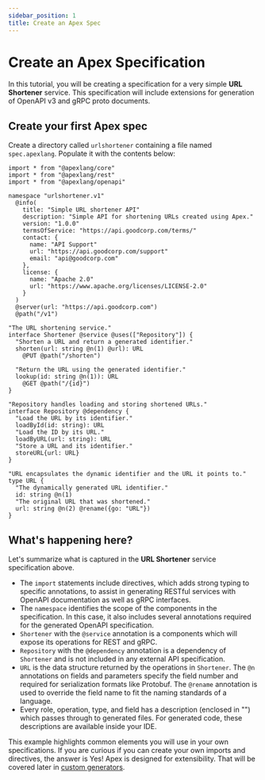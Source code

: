 ```yaml
---
sidebar_position: 1
title: Create an Apex Spec
---
```


# Create an Apex Specification

In this tutorial, you will be creating a specification for a very simple **URL Shortener** service. This specification will include extensions for generation of OpenAPI v3 and gRPC proto documents.

## Create your first Apex spec

Create a directory called `urlshortener` containing a file named `spec.apexlang`. Populate it with the contents below:

```apexlang title="spec.apexlang"
import * from "@apexlang/core"
import * from "@apexlang/rest"
import * from "@apexlang/openapi"

namespace "urlshortener.v1"
  @info(
    title: "Simple URL shortener API"
    description: "Simple API for shortening URLs created using Apex."
    version: "1.0.0"
    termsOfService: "https://api.goodcorp.com/terms/"
    contact: {
      name: "API Support"
      url: "https://api.goodcorp.com/support"
      email: "api@goodcorp.com"
    },
    license: {
      name: "Apache 2.0"
      url: "https://www.apache.org/licenses/LICENSE-2.0"
    }
  )
  @server(url: "https://api.goodcorp.com")
  @path("/v1")

"The URL shortening service."
interface Shortener @service @uses(["Repository"]) {
  "Shorten a URL and return a generated identifier."
  shorten(url: string @n(1) @url): URL
    @PUT @path("/shorten")

  "Return the URL using the generated identifier."
  lookup(id: string @n(1)): URL
    @GET @path("/{id}")
}

"Repository handles loading and storing shortened URLs."
interface Repository @dependency {
  "Load the URL by its identifier."
  loadById(id: string): URL
  "Load the ID by its URL."
  loadByURL(url: string): URL
  "Store a URL and its identifier."
  storeURL{url: URL}
}

"URL encapsulates the dynamic identifier and the URL it points to."
type URL {
  "The dynamically generated URL identifier."
  id: string @n(1)
  "The original URL that was shortened."
  url: string @n(2) @rename({go: "URL"})
}
```

## What's happening here?

Let's summarize what is captured in the **URL Shortener** service specification above.

* The `import` statements include directives, which adds strong typing to specific annotations, to assist in generating RESTful services with OpenAPI documentation as well as gRPC interfaces.
* The `namespace` identifies the scope of the components in the specification. In this case, it also includes several annotations required for the generated OpenAPI specification.
* `Shortener` with the `@service` annotation is a components which will expose its operations for REST and gRPC.
* `Repository` with the `@dependency` annotation is a dependency of `Shortener` and is not included in any external API specification.
* `URL` is the data structure returned by the operations in `Shortener`. The `@n` annotations on fields and parameters specify the field number and required for serialization formats like Protobuf. The `@rename` annotation is used to override the field name to fit the naming standards of a language.
* Every role, operation, type, and field has a description (enclosed in "") which passes through to generated files. For generated code, these descriptions are available inside your IDE.

This example highlights common elements you will use in your own specifications. If you are curious if you can create your own imports and directives, the answer is Yes! Apex is designed for extensibility. That will be covered later in [custom generators](/docs/customization/custom-generators).
